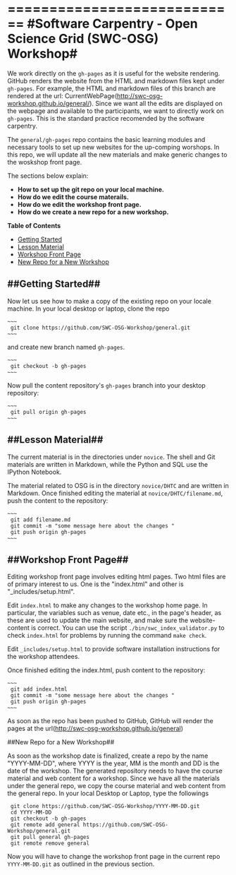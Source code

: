 ============================
#Software Carpentry - Open Science Grid (SWC-OSG) Workshop#
============================

We work directly on the `gh-pages` as it is useful for the website 
rendering. GitHub renders the website from the HTML and markdown 
files kept under `gh-pages`. For example, the HTML and 
markdown files of this branch are rendered at the url: 
CurrentWebPage(http://swc-osg-workshop.github.io/general/). Since we want all the edits are 
displayed on the webpage and available to the participants, we want to directly work 
on `gh-pages`. This is the standard practice recomended by the software carpentry. 


The `general/gh-pages` repo contains the basic learning modules and necessary 
tools to set up new websites for the up-comping worshops. In this repo, we will 
update all the new materials and make generic changes to the woskshop front page. 


The sections below explain:

* __How to set up the git repo on your local machine.__
* __How do we edit the course materails.__
* __How do we edit the workshop front page.__
* __How do we create a new repo for a new workshop.__


**Table of Contents**

*   [Getting Started](#getting-started)
*   [Lesson Material](#lession-material)
*   [Workshop Front Page](#workshop-frontpage)
*   [New Repo for a New Workshop](#new-repo)

##Getting Started##
---------------


Now let us see how to make a copy of the existing repo on your locale machine.  In your local 
desktop or laptop, clone the repo 

    ~~~
     git clone https://github.com/SWC-OSG-Workshop/general.git
    ~~~

and create new branch named `gh-pages`.

    ~~~
     git checkout -b gh-pages
    ~~~

Now pull the content repository's `gh-pages` branch into your desktop repository:

    ~~~
     git pull origin gh-pages
    ~~~
##Lesson Material##
---------------

The current material is in the directories under `novice`. The shell and Git materials are 
written in Markdown, while the Python and SQL use the IPython Notebook. 

The material related to OSG is in the directory `novice/DHTC` and are written in Markdown.  Once 
finished editing the material at `novice/DHTC/filename.md`, push the content to the repository:

    ~~~
     git add filename.md
     git commit -m "some message here about the changes " 
     git push origin gh-pages
    ~~~



##Workshop Front Page##
-------------------

Editing workshop front page involves editing html pages. Two html files are of 
primary interest to us. One is the "index.html" and other is "_includes/setup.html".


Edit `index.html` to make any changes to the workshop home page.
    In particular, the variables such as venue, date etc., in the page's header,
    as these are used to update the main website, and make sure the website-content is correct.
    You can use the script `./bin/swc_index_validator.py` to 
    check `index.html` for problems
    by running the command `make check`.


Edit `_includes/setup.html` to provide software installation instructions for the workshop attendees.

Once finished editing the index.html, push content to the repository:

    ~~~
     git add index.html
     git commit -m "some message here about the changes " 
     git push origin gh-pages
    ~~~

As soon as the repo has been pushed to GitHub, GitHub will render the pages
at the url(http://swc-osg-workshop.github.io/general)

##New Repo for a New Workshop##

As soon as the workshop date is finalized, create a repo by the name
"YYYY-MM-DD", where YYYY is the year, MM is the month and DD is the
date of the workshop. The generated repository needs to have the
course material and web content for a workshop. Since we have all
the materials under the general repo, we copy the course material and web
content from the general repo. In your local Desktop or Laptop, type
the followings
~~~
 git clone https://github.com/SWC-OSG-Workshop/YYYY-MM-DD.git
 cd YYYY-MM-DD 
 git checkout -b gh-pages 
 git remote add general https://github.com/SWC-OSG-Workshop/general.git 
 git pull general gh-pages 
 git remote remove general 
~~~

Now you will have to change the workshop front page in the current repo `YYYY-MM-DD.git` as 
outlined in the previous section.  

